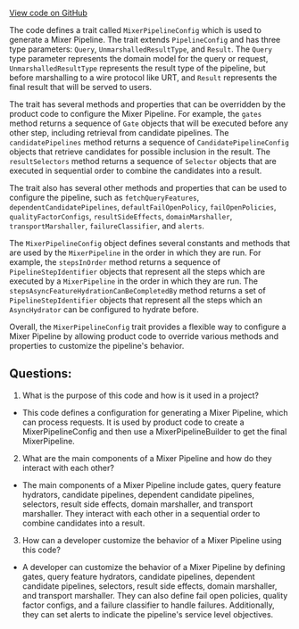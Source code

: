 [View code on GitHub](https://github.com/misbahsy/the-algorithm/product-mixer/core/src/main/scala/com/twitter/product_mixer/core/pipeline/mixer/MixerPipelineConfig.scala)

The code defines a trait called `MixerPipelineConfig` which is used to generate a Mixer Pipeline. The trait extends `PipelineConfig` and has three type parameters: `Query`, `UnmarshalledResultType`, and `Result`. The `Query` type parameter represents the domain model for the query or request, `UnmarshalledResultType` represents the result type of the pipeline, but before marshalling to a wire protocol like URT, and `Result` represents the final result that will be served to users.

The trait has several methods and properties that can be overridden by the product code to configure the Mixer Pipeline. For example, the `gates` method returns a sequence of `Gate` objects that will be executed before any other step, including retrieval from candidate pipelines. The `candidatePipelines` method returns a sequence of `CandidatePipelineConfig` objects that retrieve candidates for possible inclusion in the result. The `resultSelectors` method returns a sequence of `Selector` objects that are executed in sequential order to combine the candidates into a result.

The trait also has several other methods and properties that can be used to configure the pipeline, such as `fetchQueryFeatures`, `dependentCandidatePipelines`, `defaultFailOpenPolicy`, `failOpenPolicies`, `qualityFactorConfigs`, `resultSideEffects`, `domainMarshaller`, `transportMarshaller`, `failureClassifier`, and `alerts`.

The `MixerPipelineConfig` object defines several constants and methods that are used by the `MixerPipeline` in the order in which they are run. For example, the `stepsInOrder` method returns a sequence of `PipelineStepIdentifier` objects that represent all the steps which are executed by a `MixerPipeline` in the order in which they are run. The `stepsAsyncFeatureHydrationCanBeCompletedBy` method returns a set of `PipelineStepIdentifier` objects that represent all the steps which an `AsyncHydrator` can be configured to hydrate before.

Overall, the `MixerPipelineConfig` trait provides a flexible way to configure a Mixer Pipeline by allowing product code to override various methods and properties to customize the pipeline's behavior.
## Questions: 
 1. What is the purpose of this code and how is it used in a project?
- This code defines a configuration for generating a Mixer Pipeline, which can process requests. It is used by product code to create a MixerPipelineConfig and then use a MixerPipelineBuilder to get the final MixerPipeline.

2. What are the main components of a Mixer Pipeline and how do they interact with each other?
- The main components of a Mixer Pipeline include gates, query feature hydrators, candidate pipelines, dependent candidate pipelines, selectors, result side effects, domain marshaller, and transport marshaller. They interact with each other in a sequential order to combine candidates into a result.

3. How can a developer customize the behavior of a Mixer Pipeline using this code?
- A developer can customize the behavior of a Mixer Pipeline by defining gates, query feature hydrators, candidate pipelines, dependent candidate pipelines, selectors, result side effects, domain marshaller, and transport marshaller. They can also define fail open policies, quality factor configs, and a failure classifier to handle failures. Additionally, they can set alerts to indicate the pipeline's service level objectives.